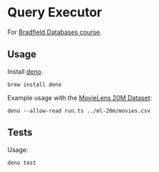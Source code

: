 # Query Executor

For [Bradfield Databases course](https://bradfieldcs.com/courses/databases/).

## Usage

Install [deno](https://deno.land/).

```
brew install deno
```

Example usage with the [MovieLens 20M Dataset](https://grouplens.org/datasets/movielens/20m/):

```
deno --allow-read run.ts ../ml-20m/movies.csv
```

## Tests

Usage:

```
deno test
```
